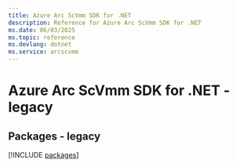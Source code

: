 ```yaml
---
title: Azure Arc ScVmm SDK for .NET
description: Reference for Azure Arc ScVmm SDK for .NET
ms.date: 06/03/2025
ms.topic: reference
ms.devlang: dotnet
ms.service: arcscvmm
---
```

# Azure Arc ScVmm SDK for .NET - legacy
## Packages - legacy
[!INCLUDE [packages](arc-scvmm-index.md)]